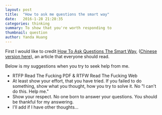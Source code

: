 ```yaml
---
layout: post
title:  "How to ask me questions the smart way"
date:   2016-1-28 21:28:35
categories: thinking
summary: To show that you're worth responding to
thumbnail: question
author: Yanda Huang
---
```


First I would like to credit [How To Ask Questions The Smart Way](http://www.catb.org/esr/faqs/smart-questions.html), ([Chinese version here](http://doc.zengrong.net/smart-questions/cn.html)), an article that everyone should read.

Below is my suggestions when you try to seek help from me.

- RTFP Read The Fucking PDF & RTFW Read The Fucking Web
- At least show your effort, that you have tried. If you failed to do something, show what you thought, how you try to solve it. No "I can't do this. Help me."
- Show your respect. No one born to answer your questions. You should be thankful for my answering.
- I'll add if I have other thoughts...

